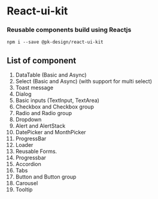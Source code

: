# React-ui-kit

### Reusable components build using Reactjs

`npm i --save @pk-design/react-ui-kit`

## List of component

1. DataTable (Basic and Async)
2. Select (Basic and Async) (with support for multi select)
3. Toast message
4. Dialog
5. Basic inputs (TextInput, TextArea)
6. Checkbox and Checkbox group
7. Radio and Radio group
8. Dropdown
9. Alert and AlertStack
10. DatePicker and MonthPicker
11. ProgressBar
12. Loader
13. Reusable Forms.
14. Progressbar
15. Accordion
16. Tabs
17. Button and Button group
18. Carousel
19. Tooltip
